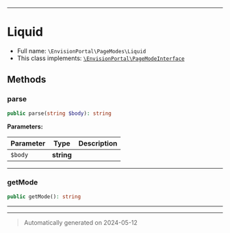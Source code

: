 ***

# Liquid





* Full name: `\EnvisionPortal\PageModes\Liquid`
* This class implements:
[`\EnvisionPortal\PageModeInterface`](../PageModeInterface.md)




## Methods


### parse



```php
public parse(string $body): string
```








**Parameters:**

| Parameter | Type | Description |
|-----------|------|-------------|
| `$body` | **string** |  |





***

### getMode



```php
public getMode(): string
```












***


***
> Automatically generated on 2024-05-12
